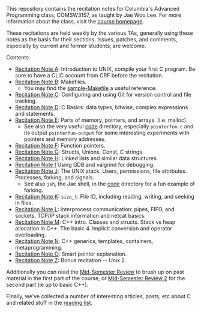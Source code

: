 This repository contains the recitation notes for Columbia's Advanced
Programming class, COMSW3157, as taught by Jae Woo Lee. For more information
about the class, visit the [course homepage](http://www.cs.columbia.edu/~jae/3157).

These recitations are held weekly by the various TAs, generally using these
notes as the basis for their sections. Issues, patches, and comments, especially
by current and former students, are welcome.

Contents:

* [Recitation Note A](A-Unix/unix-editors-compiling.md): Introduction to UNIX, compile your first C 
  program. Be sure to have a CLIC account from CRF before the recitation.
* [Recitation Note B](B-Makefiles/makefiles.md): Makefiles. 
    * You may find the [sample-Makefile](B-Makefiles/sample-Makefile) a useful reference.
* [Recitation Note C](C-Git/git.md): Configuring and using Git for version control and file tracking.
* [Recitation Note D](D-Bits-Binary-C-Basics/bits-binary-and-c-basics.md): C Basics: data types, bitwise, complex expressions and statements.
* [Recitation Note E](E-Memory-Pointers/memory-pointers.md): Parts of memory, pointers, and arrays.
(i.e. malloc).
    * See also the very useful [code](E-Memory-Pointers/code/) directory,
      especially `pointerfun.c` and its output `pointerfun-output` for some
      interesting experiments with pointers and memory addresses.
* [Recitation Note F](F-Function-Pointers/function-pointers.md): Function pointers.
* [Recitation Note G](G-Structs-Unions/structs-unions.md): Structs, Unions, Const, C strings.
* [Recitation Note H](H-Linked-Lists/linked-lists.md): Linked lists and similar data structures.
* [Recitation Note I](I-Debugging-GDB/gdb.md) Using GDB and valgrind for debugging.
* [Recitation Note J](J-Fork-Exec/fork-exec.md): The UNIX stack. Users, permissions, file
  attributes. Processes, forking, and signals. 
    * See also `jsh`, the Jae shell, in the [code](J-Fork-Exec/code/)
      directory for a fun example of forking.
* [Recitation Note K](K-File-IO/file-io.md): `size_t`. File IO, including reading, writing,
  and seeking in files.
* [Recitation Note L](L-IPC-TCP-IP/ipc-tcpip.md): Interprocess communication: pipes, FIFO, and sockets. TCP/IP stack information and netcat basics. 
* [Recitation Note M](M-cpp/cpp.md): C++ intro. Classes and structs. Stack vs heap allocation
  in C++. The basic 4. Implicit conversion and operator overloading.
* [Recitation Note N](N-Templates-Containers/templates-containers.md): C++ generics, templates,
  containers, metaprogramming.
* [Recitation Note O](O-Smart-Pointer/smart-pointers.md): Smart pointer explanation.
* [Recitation Note Z](Z-Unix-2/unix-2.md): Bonus recitation -- Unix 2.

Additionally you can read the [Mid-Semester Review](midsemester-review.md) to brush up on past material in the first part of the course; or  [Mid-Semester Review 2](midsemester-review-2.md) for the second part (ie up to basic C++).

Finally, we've collected a number of interesting articles, posts, etc about C and related stuff in the [reading list](reading-list.md).
